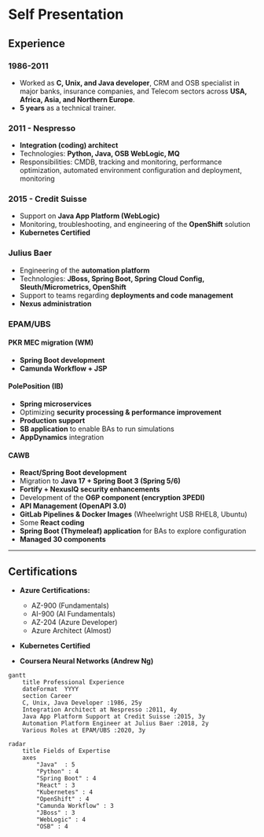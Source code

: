 # Self Presentation

## Experience

### 1986-2011
- Worked as **C, Unix, and Java developer**, CRM and OSB specialist in major banks, insurance companies, and Telecom sectors across **USA, Africa, Asia, and Northern Europe**.
- **5 years** as a technical trainer.

### 2011 - Nespresso
- **Integration (coding) architect**
- Technologies: **Python, Java, OSB WebLogic, MQ**
- Responsibilities: CMDB, tracking and monitoring, performance optimization, automated environment configuration and deployment, monitoring

### 2015 - Credit Suisse
- Support on **Java App Platform (WebLogic)**
- Monitoring, troubleshooting, and engineering of the **OpenShift** solution
- **Kubernetes Certified**

### Julius Baer
- Engineering of the **automation platform**
- Technologies: **JBoss, Spring Boot, Spring Cloud Config, Sleuth/Micrometrics, OpenShift**
- Support to teams regarding **deployments and code management**
- **Nexus administration**

### EPAM/UBS

#### PKR MEC migration (WM)
- **Spring Boot development**
- **Camunda Workflow + JSP**

#### PolePosition (IB)
- **Spring microservices**
- Optimizing **security processing & performance improvement**
- **Production support**
- **SB application** to enable BAs to run simulations
- **AppDynamics** integration

#### CAWB
- **React/Spring Boot development**
- Migration to **Java 17 + Spring Boot 3 (Spring 5/6)**
- **Fortify + NexusIQ security enhancements**
- Development of the **O6P component (encryption 3PEDI)**
- **API Management (OpenAPI 3.0)**
- **GitLab Pipelines & Docker Images** (Wheelwright USB RHEL8, Ubuntu)
- Some **React coding**
- **Spring Boot (Thymeleaf) application** for BAs to explore configuration
- **Managed 30 components**

---

## Certifications

- **Azure Certifications:**
  - AZ-900 (Fundamentals)
  - AI-900 (AI Fundamentals)
  - AZ-204 (Azure Developer)
  - Azure Architect (Almost)
  
- **Kubernetes Certified**
- **Coursera Neural Networks (Andrew Ng)**

```mermaid
gantt
    title Professional Experience
    dateFormat  YYYY
    section Career
    C, Unix, Java Developer :1986, 25y
    Integration Architect at Nespresso :2011, 4y
    Java App Platform Support at Credit Suisse :2015, 3y
    Automation Platform Engineer at Julius Baer :2018, 2y
    Various Roles at EPAM/UBS :2020, 3y

radar
    title Fields of Expertise
    axes
        "Java"  : 5
        "Python" : 4
        "Spring Boot" : 4
        "React" : 3
        "Kubernetes" : 4
        "OpenShift" : 4
        "Camunda Workflow" : 3
        "JBoss" : 3
        "WebLogic" : 4
        "OSB" : 4







